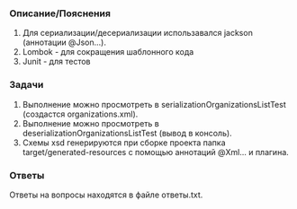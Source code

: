 ### Описание/Пояснения

1. Для сериализации/десериализации использавался jackson (аннотации @Json...). 
2. Lombok - для сокращения шаблонного кода
3. Junit - для тестов

### Задачи

1. Выполнение можно просмотреть в serializationOrganizationsListTest (создастся organizations.xml).
2. Выполнение можно просмотреть в deserializationOrganizationsListTest (вывод в консоль).
3. Схемы xsd генерируются при сборке проекта папка target/generated-resources с помощью аннотаций @Xml... и плагина.

### Ответы 

Ответы на вопросы находятся в файле ответы.txt.